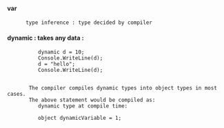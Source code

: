 #### var

          type inference : type decided by compiler
          
          
#### dynamic : takes any data : 
  
  
              dynamic d = 10;
              Console.WriteLine(d);
              d = "hello";
              Console.WriteLine(d);


           The compiler compiles dynamic types into object types in most cases. 
           The above statement would be compiled as:
              dynamic type at compile time:

              object dynamicVariable = 1;

